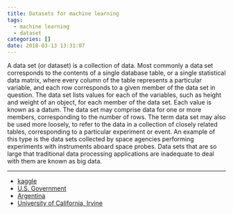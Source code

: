 ```yaml
---
title: Datasets for machine learning
tags:
  - machine learning
  - dataset
categories: []
date: 2018-03-13 13:31:07
---
```


A data set (or dataset) is a collection of data. Most commonly a data set corresponds to the contents of a single database table, or a single statistical data matrix, where every column of the table represents a particular variable, and each row corresponds to a given member of the data set in question. The data set lists values for each of the variables, such as height and weight of an object, for each member of the data set. Each value is known as a datum. The data set may comprise data for one or more members, corresponding to the number of rows. The term data set may also be used more loosely, to refer to the data in a collection of closely related tables, corresponding to a particular experiment or event. An example of this type is the data sets collected by space agencies performing experiments with instruments aboard space probes. Data sets that are so large that traditional data processing applications are inadequate to deal with them are known as big data.
***
* [kaggle](https://www.kaggle.com)
* [U.S. Government](https://www.data.gov/)
* [Argentina](http://datos.gob.ar/)
* [University of California, Irvine](http://bit.ly/2FBelAI)